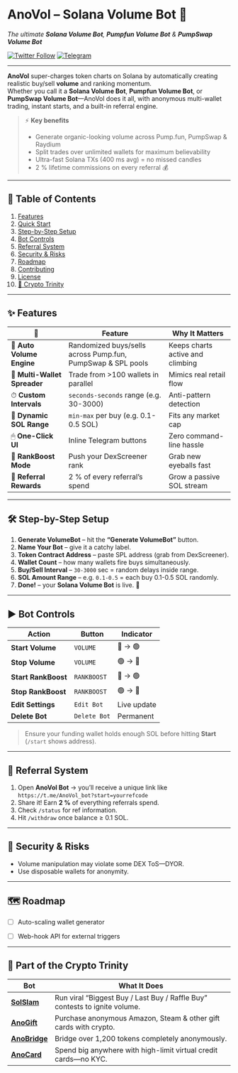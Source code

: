 # AnoVol – Solana Volume Bot 🚀  
*The ultimate **Solana Volume Bot**, **Pumpfun Volume Bot** & **PumpSwap Volume Bot***  


[![Twitter Follow](https://img.shields.io/twitter/follow/anocodingcult?style=flat-square)](https://twitter.com/yourhandle)
[![Telegram](https://img.shields.io/badge/Telegram-Join%20Chat-blue?logo=telegram&style=flat-square)](https://t.me/AnoVol_bot)

---

**AnoVol** super-charges token charts on Solana by automatically creating realistic buy/sell **volume** and ranking momentum.  
Whether you call it a **Solana Volume Bot**, **Pumpfun Volume Bot**, or **PumpSwap Volume Bot**—AnoVol does it all, with anonymous multi-wallet trading, instant starts, and a built-in referral engine.

> ⚡ **Key benefits**  
> * Generate organic-looking volume across Pump.fun, PumpSwap & Raydium  
> * Split trades over unlimited wallets for maximum believability  
> * Ultra-fast Solana TXs (400 ms avg) = no missed candles  
> * 2 % lifetime commissions on every referral 💰  

---

## 📑 Table of Contents
1. [Features](#features)
2. [Quick Start](#quick-start)
3. [Step-by-Step Setup](#step-by-step-setup)
4. [Bot Controls](#bot-controls)
5. [Referral System](#referral-system)
6. [Security & Risks](#security--risks)
7. [Roadmap](#roadmap)
8. [Contributing](#contributing)
9. [License](#license)
10. [🤝 Crypto Trinity](#-crypto-trinity)

---

## ✨ Features
| 🚀 | Feature | Why It Matters |
|----|---------|----------------|
| 🔄 **Auto Volume Engine** | Randomized buys/sells across Pump.fun, PumpSwap & SPL pools | Keeps charts active and climbing |
| 👜 **Multi-Wallet Spreader** | Trade from >100 wallets in parallel | Mimics real retail flow |
| ⏱ **Custom Intervals** | `seconds-seconds` range (e.g. 30-3000) | Anti-pattern detection |
| 💸 **Dynamic SOL Range** | `min-max` per buy (e.g. 0.1-0.5 SOL) | Fits any market cap |
| 🖱 **One-Click UI** | Inline Telegram buttons | Zero command-line hassle |
| 🏅 **RankBoost Mode** | Push your DexScreener rank | Grab new eyeballs fast |
| 🤝 **Referral Rewards** | 2 % of every referral’s spend | Grow a passive SOL stream |

---

## 🛠 Step-by-Step Setup

1. **Generate VolumeBot** – hit the **“Generate VolumeBot”** button.  
2. **Name Your Bot** – give it a catchy label.  
3. **Token Contract Address** – paste SPL address (grab from DexScreener).  
4. **Wallet Count** – how many wallets fire buys simultaneously.  
5. **Buy/Sell Interval** – `30-3000` sec = random delays inside range.  
6. **SOL Amount Range** – e.g. `0.1-0.5` = each buy 0.1-0.5 SOL randomly.  
7. **Done!** – your **Solana Volume Bot** is live. 🚀  

---

## ▶️ Bot Controls

| Action | Button | Indicator |
|--------|--------|-----------|
| **Start Volume** | `VOLUME` | 🔴 → 🟢 |
| **Stop Volume**  | `VOLUME` | 🟢 → 🔴 |
| **Start RankBoost** | `RANKBOOST` | 🔴 → 🟢 |
| **Stop RankBoost**  | `RANKBOOST` | 🟢 → 🔴 |
| **Edit Settings**   | `Edit Bot` | Live update |
| **Delete Bot**      | `Delete Bot` | Permanent |

> Ensure your funding wallet holds enough SOL before hitting **Start** (`/start` shows address).

---

## 💸 Referral System

1. Open **AnoVol Bot** → you’ll receive a unique link like  
   `https://t.me/AnoVol_bot?start=yourrefcode`  
2. Share it! Earn **2 %** of everything referrals spend.  
3. Check `/status` for ref information.  
4. Hit `/withdraw` once balance ≥ 0.1 SOL.

---

## 🔐 Security & Risks

* Volume manipulation may violate some DEX ToS—DYOR.  
* Use disposable wallets for anonymity.

---

## 🗺 Roadmap

- [ ] Auto-scaling wallet generator  
- [ ] Web-hook API for external triggers  


---

## 🤝 Part of the Crypto Trinity

| Bot | What It Does |
|-----|--------------|
| **[SolSlam](https://t.me/SolSlam_bot)** | Run viral “Biggest Buy / Last Buy / Raffle Buy” contests to ignite volume. |
| **[AnoGift](https://t.me/AnoGift_bot)** | Purchase anonymous Amazon, Steam & other gift cards with crypto. |
| **[AnoBridge](https://t.me/AnoBridge_bot)** | Bridge over 1,200 tokens completely anonymously. |
| **[AnoCard](https://t.me/AnoCard_bot)** | Spend big anywhere with high-limit virtual credit cards—no KYC. |




